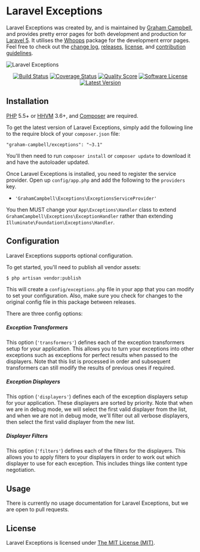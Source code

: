Laravel Exceptions
==================

Laravel Exceptions was created by, and is maintained by [Graham Campbell](https://github.com/GrahamCampbell), and provides pretty error pages for both development and production for [Laravel 5](http://laravel.com). It utilises the [Whoops](https://github.com/filp/whoops) package for the development error pages. Feel free to check out the [change log](CHANGELOG.md), [releases](https://github.com/GrahamCampbell/Laravel-Exceptions/releases), [license](LICENSE), and [contribution guidelines](CONTRIBUTING.md).

![Laravel Exceptions](https://cloud.githubusercontent.com/assets/2829600/5115020/8da9e70a-7035-11e4-9d28-080b4ba55ed9.PNG)

<p align="center">
<a href="https://travis-ci.org/GrahamCampbell/Laravel-Exceptions"><img src="https://img.shields.io/travis/GrahamCampbell/Laravel-Exceptions/master.svg?style=flat-square" alt="Build Status"></img></a>
<a href="https://scrutinizer-ci.com/g/GrahamCampbell/Laravel-Exceptions/code-structure"><img src="https://img.shields.io/scrutinizer/coverage/g/GrahamCampbell/Laravel-Exceptions.svg?style=flat-square" alt="Coverage Status"></img></a>
<a href="https://scrutinizer-ci.com/g/GrahamCampbell/Laravel-Exceptions"><img src="https://img.shields.io/scrutinizer/g/GrahamCampbell/Laravel-Exceptions.svg?style=flat-square" alt="Quality Score"></img></a>
<a href="LICENSE"><img src="https://img.shields.io/badge/license-MIT-brightgreen.svg?style=flat-square" alt="Software License"></img></a>
<a href="https://github.com/GrahamCampbell/Laravel-Exceptions/releases"><img src="https://img.shields.io/github/release/GrahamCampbell/Laravel-Exceptions.svg?style=flat-square" alt="Latest Version"></img></a>
</p>


## Installation

[PHP](https://php.net) 5.5+ or [HHVM](http://hhvm.com) 3.6+, and [Composer](https://getcomposer.org) are required.

To get the latest version of Laravel Exceptions, simply add the following line to the require block of your `composer.json` file:

```
"graham-campbell/exceptions": "~3.1"
```

You'll then need to run `composer install` or `composer update` to download it and have the autoloader updated.

Once Laravel Exceptions is installed, you need to register the service provider. Open up `config/app.php` and add the following to the `providers` key.

* `'GrahamCampbell\Exceptions\ExceptionsServiceProvider'`

You then MUST change your `App\Exceptions\Handler` class to extend `GrahamCampbell\Exceptions\ExceptionHandler` rather than extending `Illuminate\Foundation\Exceptions\Handler`.


## Configuration

Laravel Exceptions supports optional configuration.

To get started, you'll need to publish all vendor assets:

```bash
$ php artisan vendor:publish
```

This will create a `config/exceptions.php` file in your app that you can modify to set your configuration. Also, make sure you check for changes to the original config file in this package between releases.

There are three config options:

##### Exception Transformers

This option (`'transformers'`) defines each of the exception transformers setup for your application. This allows you to turn your exceptions into other exceptions such as  exceptions for perfect results when passed to the displayers. Note that this list is processed in order and subsequent transformers can still modify the results of previous ones if required.

##### Exception Displayers

This option (`'displayers'`) defines each of the exception displayers setup for your application. These displayers are sorted by priority. Note that when we are in debug mode, we will select the first valid displayer from the list, and when we are not in debug mode, we'll filter out all verbose displayers, then select the first valid displayer from the new list.

##### Displayer Filters

This option (`'filters'`) defines each of the filters for the displayers. This allows you to apply filters to your displayers in order to work out which displayer to use for each exception. This includes things like content type negotiation.


## Usage

There is currently no usage documentation for Laravel Exceptions, but we are open to pull requests.


## License

Laravel Exceptions is licensed under [The MIT License (MIT)](LICENSE).
